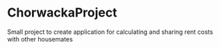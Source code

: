 # ChorwackaProject
Small project to create application for calculating and sharing rent costs with other housemates
